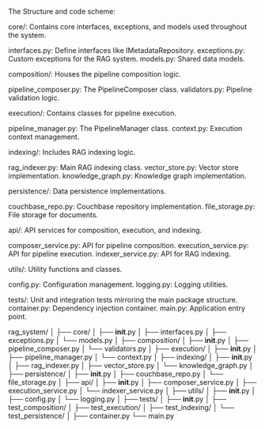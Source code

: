 The Structure and code scheme:

core/: Contains core interfaces, exceptions, and models used throughout the system.

interfaces.py: Define interfaces like IMetadataRepository.
exceptions.py: Custom exceptions for the RAG system.
models.py: Shared data models.


composition/: Houses the pipeline composition logic.

pipeline_composer.py: The PipelineComposer class.
validators.py: Pipeline validation logic.


execution/: Contains classes for pipeline execution.

pipeline_manager.py: The PipelineManager class.
context.py: Execution context management.


indexing/: Includes RAG indexing logic.

rag_indexer.py: Main RAG indexing class.
vector_store.py: Vector store implementation.
knowledge_graph.py: Knowledge graph implementation.


persistence/: Data persistence implementations.

couchbase_repo.py: Couchbase repository implementation.
file_storage.py: File storage for documents.


api/: API services for composition, execution, and indexing.

composer_service.py: API for pipeline composition.
execution_service.py: API for pipeline execution.
indexer_service.py: API for RAG indexing.


utils/: Utility functions and classes.

config.py: Configuration management.
logging.py: Logging utilities.


tests/: Unit and integration tests mirroring the main package structure.
container.py: Dependency injection container.
main.py: Application entry point.

rag_system/
│
├── core/
│   ├── __init__.py
│   ├── interfaces.py
│   ├── exceptions.py
│   └── models.py
│
├── composition/
│   ├── __init__.py
│   ├── pipeline_composer.py
│   └── validators.py
│
├── execution/
│   ├── __init__.py
│   ├── pipeline_manager.py
│   └── context.py
│
├── indexing/
│   ├── __init__.py
│   ├── rag_indexer.py
│   ├── vector_store.py
│   └── knowledge_graph.py
│
├── persistence/
│   ├── __init__.py
│   ├── couchbase_repo.py
│   └── file_storage.py
│
├── api/
│   ├── __init__.py
│   ├── composer_service.py
│   ├── execution_service.py
│   └── indexer_service.py
│
├── utils/
│   ├── __init__.py
│   ├── config.py
│   └── logging.py
│
├── tests/
│   ├── __init__.py
│   ├── test_composition/
│   ├── test_execution/
│   ├── test_indexing/
│   └── test_persistence/
│
├── container.py
└── main.py